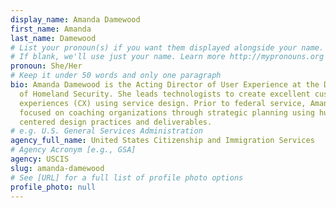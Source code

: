 ```yaml
---
display_name: Amanda Damewood
first_name: Amanda
last_name: Damewood
# List your pronoun(s) if you want them displayed alongside your name.
# If blank, we'll use just your name. Learn more http://mypronouns.org
pronoun: She/Her
# Keep it under 50 words and only one paragraph
bio: Amanda Damewood is the Acting Director of User Experience at the Department
  of Homeland Security. She leads technologists to create excellent customer
  experiences (CX) using service design. Prior to federal service, Amanda’s work
  focused on coaching organizations through strategic planning using human
  centered design practices and deliverables.
# e.g. U.S. General Services Administration
agency_full_name: United States Citizenship and Immigration Services
# Agency Acronym [e.g., GSA]
agency: USCIS
slug: amanda-damewood
# See [URL] for a full list of profile photo options
profile_photo: null
---
```

